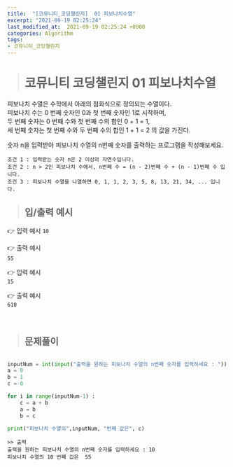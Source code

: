 ```yaml
---
title:  "[코뮤니티_코딩챌린지]  01 피보나치수열"
excerpt: "2021-09-19 02:25:24"
last_modified_at:  2021-09-19 02:25:24 +0900
categories: Algorithm
tags:
- 코뮤니티_코딩챌린지
---
```


># 코뮤니티 코딩챌린지 01 피보나치수열  

피보나치 수열은 수학에서 아래의 점화식으로 정의되는 수열이다.  
피보나치 수는 0 번째 숫자인 0과 첫 번째 숫자인 1로 시작하며,  
두 번째 숫자는 0 번째 수와 첫 번째 수의 합인 0 + 1 = 1,   
세 번째 숫자는 첫 번째 수와 두 번째 수의 합인 1 + 1 = 2 의 값을 가진다.  

숫자 n을 입력받아 피보나치 수열의 n번째 숫자를 출력하는 프로그램을 작성해보세요.

```
조건 1 : 입력받는 숫자 n은 2 이상의 자연수입니다.  
조건 2 : n > 2인 피보나치 수에서, n번째 수 = (n - 2)번째 수 + (n - 1)번째 수 입니다.  
조건 3 : 피보나치 수열을 나열하면 0, 1, 1, 2, 3, 5, 8, 13, 21, 34, ... 입니다.  
```

>## 입/출력 예시  

👉 입력 예시
``
10
``

👉 출력 예시  
​``
55
``

👉 입력 예시  
``
15
``

👉 출력 예시  
``
610
``

​
>## 문제풀이  

```python  

inputNum = int(input("출력을 원하는 피보나치 수열의 n번째 숫자를 입력하세요 : "))
a = 0  
b = 1  
c = 0  

for i in range(inputNum-1) :  
    c = a + b  
    a = b  
    b = c  

print("피보나치 수열의",inputNum, "번째 값은", c)  

```

```
>> 출력
출력을 원하는 피보나치 수열의 n번째 숫자를 입력하세요 : 10  
피보나치 수열의 10 번째 값은  55  
```
